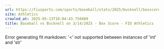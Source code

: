 ```yaml
---
url: https://fiusports.com/sports/baseball/stats/2025/bucknell/boxscore/12742
site: Athletics
crawled_at: 2025-05-13T10:04:43.750489
title: Baseball vs Bucknell on 3/14/2025 - Box Score - FIU Athletics
---
```


Error generating fit markdown: '<' not supported between instances of 'int' and 'str'